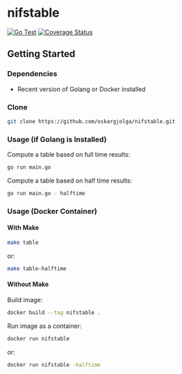 # nifstable
[![Go Test](https://github.com/oskargjolga/nifstable/workflows/Go/badge.svg)](https://github.com/oskargjolga/nifstable/actions)
[![Coverage Status](https://coveralls.io/repos/github/oskargjolga/nifstable/badge.svg?branch=main)](https://coveralls.io/github/oskargjolga/nifstable?branch=main)

## Getting Started

### Dependencies
* Recent version of Golang or Docker installed

### Clone
```bash
git clone https://github.com/oskargjolga/nifstable.git
```
### Usage (if Golang is Installed)
Compute a table based on full time results:
```bash
go run main.go
```
Compute a table based on half time results:
```bash
go run main.go - halftime
```
### Usage (Docker Container)
#### With Make
```bash
make table
```
or:
```bash
make table-halftime
```

#### Without Make
Build image:
```bash
docker build --tag nifstable .
```
Run image as a container:
```bash
docker run nifstable
```
or:
```bash
docker run nifstable -halftime
```
